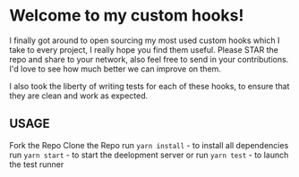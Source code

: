 # Welcome to my custom hooks!

I finally got around to open sourcing my most used custom hooks which I take to every project, I really hope you find them useful.
Please STAR the repo and share to your network, also feel free to send in your contributions. I'd love to see how much better we can improve on them.

I also took the liberty of writing tests for each of these hooks, to ensure that they are clean and work as expected.

## USAGE

Fork the Repo
Clone the Repo
run `yarn install` - to install all dependencies
run `yarn start` - to start the deelopment server
or
run `yarn test` - to launch the test runner
